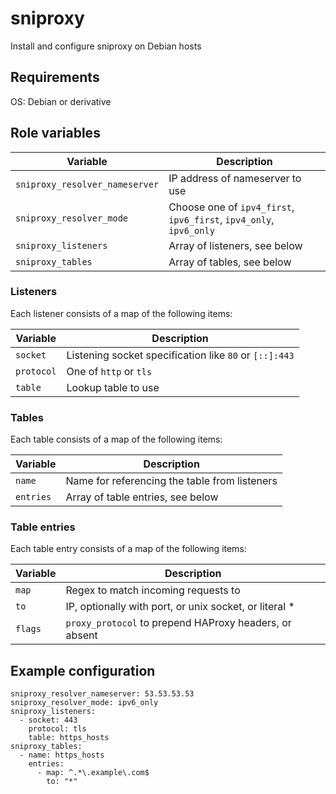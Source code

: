 # sniproxy

Install and configure sniproxy on Debian hosts

## Requirements

OS: Debian or derivative

## Role variables

| Variable                     | Description
|-                             |-
`sniproxy_resolver_nameserver` | IP address of nameserver to use
`sniproxy_resolver_mode`       | Choose one of `ipv4_first`, `ipv6_first`, `ipv4_only`, `ipv6_only`
`sniproxy_listeners`           | Array of listeners, see below
`sniproxy_tables`              | Array of tables, see below

### Listeners

Each listener consists of a map of the following items:

| Variable   | Description 
|-           |-
| `socket`   | Listening socket specification like `80` or `[::]:443`
| `protocol` | One of `http` or `tls`
| `table`    | Lookup table to use

### Tables

Each table consists of a map of the following items:

| Variable  | Description 
|-          |-
| `name`    | Name for referencing the table from listeners
| `entries` | Array of table entries, see below

### Table entries

Each table entry consists of a map of the following items:

| Variable | Description 
|-         |- 
| `map`    | Regex to match incoming requests to
| `to`     | IP, optionally with port, or unix socket, or literal *
| `flags`  | `proxy_protocol` to prepend HAProxy headers, or absent


## Example configuration

```
sniproxy_resolver_nameserver: 53.53.53.53
sniproxy_resolver_mode: ipv6_only
sniproxy_listeners:
  - socket: 443
    protocol: tls
    table: https_hosts
sniproxy_tables:
  - name: https_hosts
    entries:
      - map: ^.*\.example\.com$
        to: "*"
```
